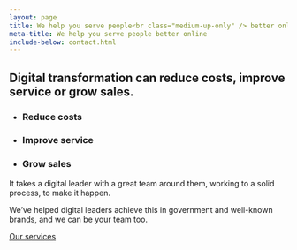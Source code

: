```yaml
---
layout: page
title: We help you serve people<br class="medium-up-only" /> better online
meta-title: We help you serve people better online
include-below: contact.html
---
```



<h2 class="sub-heading sub-heading--centered">Digital transformation can reduce costs, improve service or grow sales.</h2>

<ul class="icon-list">
  <li class="icon-list__icon icon-list__icon--calculate">
    <h3 class="icon-list__title">Reduce costs</h3>
  </li>
  <li class="icon-list__icon icon-list__icon--rosette">
    <h3 class="icon-list__title">Improve service</h3>
  </li>
  <li class="icon-list__icon icon-list__icon--chart">
    <h3 class="icon-list__title">Grow sales</h3>
  </li>
</ul>

<p class="intro-copy">It takes a digital leader with a great team around them, working to a solid process, to make it happen.</p>

<div class="cta-combo">
  <p class="cta-combo__copy">We’ve helped digital leaders achieve this in government and well-known brands, and we can be your team too.</p>

  <div class="cta-combo__button">
    <a class="button button--primary button--cta" href="/services">Our services</a>
  </div>
</div>
